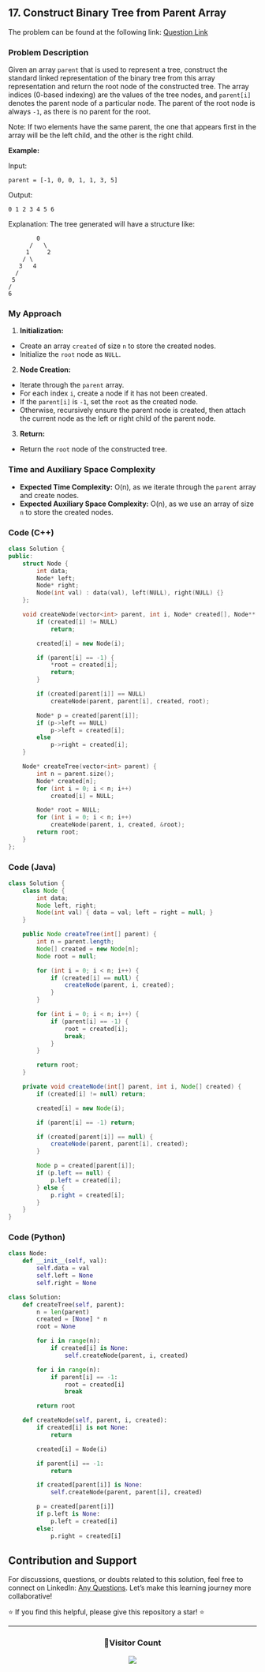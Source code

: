 ## 17. Construct Binary Tree from Parent Array

The problem can be found at the following link: [Question Link](https://www.geeksforgeeks.org/problems/construct-binary-tree-from-parent-array/1)

### Problem Description

Given an array `parent` that is used to represent a tree, construct the standard linked representation of the binary tree from this array representation and return the root node of the constructed tree. The array indices (0-based indexing) are the values of the tree nodes, and `parent[i]` denotes the parent node of a particular node. The parent of the root node is always `-1`, as there is no parent for the root.

Note: If two elements have the same parent, the one that appears first in the array will be the left child, and the other is the right child.

**Example:**

Input:

```
parent = [-1, 0, 0, 1, 1, 3, 5]
```

Output:

```
0 1 2 3 4 5 6
```

Explanation:
The tree generated will have a structure like:

```
        0
      /   \
     1     2
    / \
   3   4
  /
 5
/
6
```

### My Approach

1. **Initialization:**

- Create an array `created` of size `n` to store the created nodes.
- Initialize the `root` node as `NULL`.

2. **Node Creation:**

- Iterate through the `parent` array.
- For each index `i`, create a node if it has not been created.
- If the `parent[i]` is `-1`, set the `root` as the created node.
- Otherwise, recursively ensure the parent node is created, then attach the current node as the left or right child of the parent node.

3. **Return:**

- Return the `root` node of the constructed tree.

### Time and Auxiliary Space Complexity

- **Expected Time Complexity:** O(n), as we iterate through the `parent` array and create nodes.
- **Expected Auxiliary Space Complexity:** O(n), as we use an array of size `n` to store the created nodes.

### Code (C++)

```cpp
class Solution {
public:
    struct Node {
        int data;
        Node* left;
        Node* right;
        Node(int val) : data(val), left(NULL), right(NULL) {}
    };

    void createNode(vector<int> parent, int i, Node* created[], Node** root) {
        if (created[i] != NULL)
            return;

        created[i] = new Node(i);

        if (parent[i] == -1) {
            *root = created[i];
            return;
        }

        if (created[parent[i]] == NULL)
            createNode(parent, parent[i], created, root);

        Node* p = created[parent[i]];
        if (p->left == NULL)
            p->left = created[i];
        else
            p->right = created[i];
    }

    Node* createTree(vector<int> parent) {
        int n = parent.size();
        Node* created[n];
        for (int i = 0; i < n; i++)
            created[i] = NULL;

        Node* root = NULL;
        for (int i = 0; i < n; i++)
            createNode(parent, i, created, &root);
        return root;
    }
};
```

### Code (Java)

```java
class Solution {
    class Node {
        int data;
        Node left, right;
        Node(int val) { data = val; left = right = null; }
    }

    public Node createTree(int[] parent) {
        int n = parent.length;
        Node[] created = new Node[n];
        Node root = null;

        for (int i = 0; i < n; i++) {
            if (created[i] == null) {
                createNode(parent, i, created);
            }
        }

        for (int i = 0; i < n; i++) {
            if (parent[i] == -1) {
                root = created[i];
                break;
            }
        }

        return root;
    }

    private void createNode(int[] parent, int i, Node[] created) {
        if (created[i] != null) return;

        created[i] = new Node(i);

        if (parent[i] == -1) return;

        if (created[parent[i]] == null) {
            createNode(parent, parent[i], created);
        }

        Node p = created[parent[i]];
        if (p.left == null) {
            p.left = created[i];
        } else {
            p.right = created[i];
        }
    }
}
```

### Code (Python)

```python
class Node:
    def __init__(self, val):
        self.data = val
        self.left = None
        self.right = None

class Solution:
    def createTree(self, parent):
        n = len(parent)
        created = [None] * n
        root = None

        for i in range(n):
            if created[i] is None:
                self.createNode(parent, i, created)

        for i in range(n):
            if parent[i] == -1:
                root = created[i]
                break

        return root

    def createNode(self, parent, i, created):
        if created[i] is not None:
            return

        created[i] = Node(i)

        if parent[i] == -1:
            return

        if created[parent[i]] is None:
            self.createNode(parent, parent[i], created)

        p = created[parent[i]]
        if p.left is None:
            p.left = created[i]
        else:
            p.right = created[i]
```

## Contribution and Support

For discussions, questions, or doubts related to this solution, feel free to connect on LinkedIn: [Any Questions](https://www.linkedin.com/in/patel-hetkumar-sandipbhai-8b110525a/). Let’s make this learning journey more collaborative!

⭐ If you find this helpful, please give this repository a star! ⭐

---

<div align="center">
  <h3><b>📍Visitor Count</b></h3>
</div>

<p align="center">
  <img src="https://visitor-badge.laobi.icu/badge?page_id=Hunterdii.GeeksforGeeks-POTD" />
</p>
